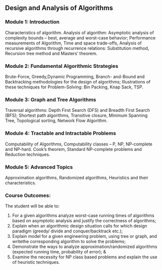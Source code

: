## Design and Analysis of Algorithms
### Module 1: Introduction
Characteristics of algorithm. Analysis of algorithm: Asymptotic analysis of complexity bounds – best, average and worst-case behavior; Performance measurements of Algorithm, Time and space trade-offs, Analysis of recursive algorithms through recurrence relations: Substitution method, Recursion tree method and Masters’ theorem.

### Module 2: Fundamental Algorithmic Strategies
Brute-Force, Greedy,Dynamic Programming, Branch- and-Bound and Backtracking methodologies for the design of algorithms; Illustrations of these techniques for Problem-Solving: Bin Packing, Knap Sack, TSP.

### Module 3: Graph and Tree Algorithms
Traversal algorithms: Depth First Search (DFS) and Breadth First Search (BFS); Shortest path algorithms, Transitive closure, Minimum Spanning Tree, Topological sorting, Network Flow Algorithm.

### Module 4: Tractable and Intractable Problems
Computability of Algorithms, Computability classes – P, NP, NP-complete and NP-hard. Cook’s theorem, Standard NP-complete problems and Reduction techniques.

### Module 5: Advanced Topics
Approximation algorithms, Randomized algorithms, Heuristics and their characteristics.

### Course Outcomes:
The student will be able to:
1. For a given algorithms analyze worst-case running times of algorithms based on asymptotic analysis and justify the correctness of algorithms;
2. Explain when an algorithmic design situation calls for which design paradigm (greedy/ divide and conquer/backtrack etc.);
3. Explain model for a given engineering problem, using tree or graph, and writethe corresponding algorithm to solve the problems;
4. Demonstrate the ways to analyze approximation/randomized algorithms (expected running time, probability of error); &
5. Examine the necessity for NP class based problems and explain the use of heuristic techniques.
